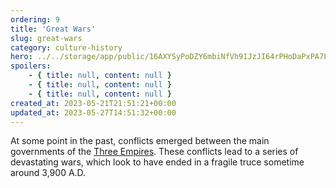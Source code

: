 ```yaml
---
ordering: 9
title: 'Great Wars'
slug: great-wars
category: culture-history
hero: ../../storage/app/public/16AXYSyPoDZY6mbiNfVh91JzJI64rPHoDaPxPA7L.jpg
spoilers:
    - { title: null, content: null }
    - { title: null, content: null }
    - { title: null, content: null }
created_at: 2023-05-21T21:51:21+00:00
updated_at: 2023-05-27T14:51:32+00:00
---
```

At some point in the past, conflicts emerged between the main governments of the [Three Empires](/category/organizations/three-empires). These conflicts lead to a series of devastating wars, which look to have ended in a fragile truce sometime around 3,900 A.D.